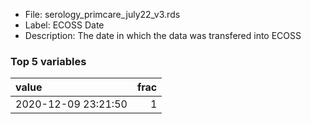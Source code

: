 

* File: serology_primcare_july22_v3.rds
* Label: ECOSS Date
* Description: The date in which the data was transfered into ECOSS

### Top 5 variables
| value               |   frac |
|:--------------------|-------:|
| 2020-12-09 23:21:50 |      1 |
        